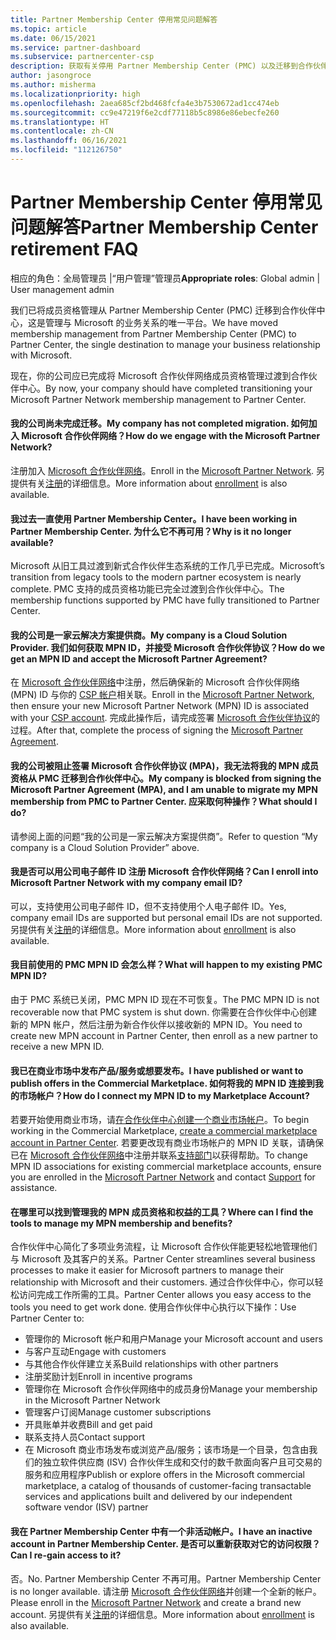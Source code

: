 ```yaml
---
title: Partner Membership Center 停用常见问题解答
ms.topic: article
ms.date: 06/15/2021
ms.service: partner-dashboard
ms.subservice: partnercenter-csp
description: 获取有关停用 Partner Membership Center (PMC) 以及迁移到合作伙伴中心的问题的解答。
author: jasongroce
ms.author: misherma
ms.localizationpriority: high
ms.openlocfilehash: 2aea685cf2bd468fcfa4e3b7530672ad1cc474eb
ms.sourcegitcommit: cc9e47219f6e2cdf77118b5c8986e86ebecfe260
ms.translationtype: HT
ms.contentlocale: zh-CN
ms.lasthandoff: 06/16/2021
ms.locfileid: "112126750"
---
```

# <a name="partner-membership-center-retirement-faq"></a><span data-ttu-id="a1995-103">Partner Membership Center 停用常见问题解答</span><span class="sxs-lookup"><span data-stu-id="a1995-103">Partner Membership Center retirement FAQ</span></span>
<span data-ttu-id="a1995-104">相应的角色：全局管理员 |“用户管理”管理员</span><span class="sxs-lookup"><span data-stu-id="a1995-104">**Appropriate roles**: Global admin | User management admin</span></span>

<span data-ttu-id="a1995-105">我们已将成员资格管理从 Partner Membership Center (PMC) 迁移到合作伙伴中心，这是管理与 Microsoft 的业务关系的唯一平台。</span><span class="sxs-lookup"><span data-stu-id="a1995-105">We have moved membership management from Partner Membership Center (PMC) to Partner Center, the single destination to manage your business relationship with Microsoft.</span></span> 

<span data-ttu-id="a1995-106">现在，你的公司应已完成将 Microsoft 合作伙伴网络成员资格管理过渡到合作伙伴中心。</span><span class="sxs-lookup"><span data-stu-id="a1995-106">By now, your company should have completed transitioning your Microsoft Partner Network membership management to Partner Center.</span></span>

#### <a name="my-company-has-not-completed-migration-how-do-we-engage-with-the-microsoft-partner-network"></a><span data-ttu-id="a1995-107">我的公司尚未完成迁移。</span><span class="sxs-lookup"><span data-stu-id="a1995-107">My company has not completed migration.</span></span> <span data-ttu-id="a1995-108">如何加入 Microsoft 合作伙伴网络？</span><span class="sxs-lookup"><span data-stu-id="a1995-108">How do we engage with the Microsoft Partner Network?</span></span>
<span data-ttu-id="a1995-109">注册加入 [Microsoft 合作伙伴网络](https://partner.microsoft.com/dashboard/account/v3/enrollment/introduction/partnership)。</span><span class="sxs-lookup"><span data-stu-id="a1995-109">Enroll in the [Microsoft Partner Network](https://partner.microsoft.com/dashboard/account/v3/enrollment/introduction/partnership).</span></span> <span data-ttu-id="a1995-110">另提供有关[注册](mpn-create-a-partner-center-account.md)的详细信息。</span><span class="sxs-lookup"><span data-stu-id="a1995-110">More information about [enrollment](mpn-create-a-partner-center-account.md) is also available.</span></span> 

#### <a name="i-have-been-working-in-partner-membership-center-why-is-it-no-longer-available"></a><span data-ttu-id="a1995-111">我过去一直使用 Partner Membership Center。</span><span class="sxs-lookup"><span data-stu-id="a1995-111">I have been working in Partner Membership Center.</span></span> <span data-ttu-id="a1995-112">为什么它不再可用？</span><span class="sxs-lookup"><span data-stu-id="a1995-112">Why is it no longer available?</span></span>
<span data-ttu-id="a1995-113">Microsoft 从旧工具过渡到新式合作伙伴生态系统的工作几乎已完成。</span><span class="sxs-lookup"><span data-stu-id="a1995-113">Microsoft’s transition from legacy tools to the modern partner ecosystem is nearly complete.</span></span> <span data-ttu-id="a1995-114">PMC 支持的成员资格功能已完全过渡到合作伙伴中心。</span><span class="sxs-lookup"><span data-stu-id="a1995-114">The membership functions supported by PMC have fully transitioned to Partner Center.</span></span>

#### <a name="my-company-is-a-cloud-solution-provider-how-do-we-get-an-mpn-id-and-accept-the-microsoft-partner-agreement"></a><span data-ttu-id="a1995-115">我的公司是一家云解决方案提供商。</span><span class="sxs-lookup"><span data-stu-id="a1995-115">My company is a Cloud Solution Provider.</span></span> <span data-ttu-id="a1995-116">我们如何获取 MPN ID，并接受 Microsoft 合作伙伴协议？</span><span class="sxs-lookup"><span data-stu-id="a1995-116">How do we get an MPN ID and accept the Microsoft Partner Agreement?</span></span>
<span data-ttu-id="a1995-117">在 [Microsoft 合作伙伴网络](https://partner.microsoft.com/dashboard/account/v3/enrollment/introduction/partnership)中注册，然后确保新的 Microsoft 合作伙伴网络 (MPN) ID 与你的 [CSP 帐户](update-your-partner-profile.md#update-your-mpn-id-associated-with-your-csp-account)相关联。</span><span class="sxs-lookup"><span data-stu-id="a1995-117">Enroll in the [Microsoft Partner Network](https://partner.microsoft.com/dashboard/account/v3/enrollment/introduction/partnership), then ensure your new Microsoft Partner Network (MPN) ID is associated with your [CSP account](update-your-partner-profile.md#update-your-mpn-id-associated-with-your-csp-account).</span></span> <span data-ttu-id="a1995-118">完成此操作后，请完成签署 [Microsoft 合作伙伴协议](microsoft-partner-agreement.md)的过程。</span><span class="sxs-lookup"><span data-stu-id="a1995-118">After that, complete the process of signing the [Microsoft Partner Agreement](microsoft-partner-agreement.md).</span></span>

#### <a name="my-company-is-blocked-from-signing-the-microsoft-partner-agreement-mpa-and-i-am-unable-to-migrate-my-mpn-membership-from-pmc-to-partner-center-what-should-i-do"></a><span data-ttu-id="a1995-119">我的公司被阻止签署 Microsoft 合作伙伴协议 (MPA)，我无法将我的 MPN 成员资格从 PMC 迁移到合作伙伴中心。</span><span class="sxs-lookup"><span data-stu-id="a1995-119">My company is blocked from signing the Microsoft Partner Agreement (MPA), and I am unable to migrate my MPN membership from PMC to Partner Center.</span></span> <span data-ttu-id="a1995-120">应采取何种操作？</span><span class="sxs-lookup"><span data-stu-id="a1995-120">What should I do?</span></span>
<span data-ttu-id="a1995-121">请参阅上面的问题“我的公司是一家云解决方案提供商”。</span><span class="sxs-lookup"><span data-stu-id="a1995-121">Refer to question “My company is a Cloud Solution Provider” above.</span></span>

#### <a name="can-i-enroll-into-microsoft-partner-network-with-my-company-email-id"></a><span data-ttu-id="a1995-122">我是否可以用公司电子邮件 ID 注册 Microsoft 合作伙伴网络？</span><span class="sxs-lookup"><span data-stu-id="a1995-122">Can I enroll into Microsoft Partner Network with my company email ID?</span></span>
<span data-ttu-id="a1995-123">可以，支持使用公司电子邮件 ID，但不支持使用个人电子邮件 ID。</span><span class="sxs-lookup"><span data-stu-id="a1995-123">Yes, company email IDs are supported but personal email IDs are not supported.</span></span> <span data-ttu-id="a1995-124">另提供有关[注册](mpn-create-a-partner-center-account.md)的详细信息。</span><span class="sxs-lookup"><span data-stu-id="a1995-124">More information about [enrollment](mpn-create-a-partner-center-account.md) is also available.</span></span> 

#### <a name="what-will-happen-to-my-existing-pmc-mpn-id"></a><span data-ttu-id="a1995-125">我目前使用的 PMC MPN ID 会怎么样？</span><span class="sxs-lookup"><span data-stu-id="a1995-125">What will happen to my existing PMC MPN ID?</span></span>
<span data-ttu-id="a1995-126">由于 PMC 系统已关闭，PMC MPN ID 现在不可恢复。</span><span class="sxs-lookup"><span data-stu-id="a1995-126">The PMC MPN ID is not recoverable now that PMC system is shut down.</span></span> <span data-ttu-id="a1995-127">你需要在合作伙伴中心创建新的 MPN 帐户，然后注册为新合作伙伴以接收新的 MPN ID。</span><span class="sxs-lookup"><span data-stu-id="a1995-127">You need to create new MPN account in Partner Center, then enroll as a new partner to receive a new MPN ID.</span></span>

#### <a name="i-have-published-or-want-to-publish-offers-in-the-commercial-marketplace-how-do-i-connect-my-mpn-id-to-my-marketplace-account"></a><span data-ttu-id="a1995-128">我已在商业市场中发布产品/服务或想要发布。</span><span class="sxs-lookup"><span data-stu-id="a1995-128">I have published or want to publish offers in the Commercial Marketplace.</span></span> <span data-ttu-id="a1995-129">如何将我的 MPN ID 连接到我的市场帐户？</span><span class="sxs-lookup"><span data-stu-id="a1995-129">How do I connect my MPN ID to my Marketplace Account?</span></span>
<span data-ttu-id="a1995-130">若要开始使用商业市场，请[在合作伙伴中心创建一个商业市场帐户](/azure/marketplace/create-account)。</span><span class="sxs-lookup"><span data-stu-id="a1995-130">To begin working in the Commercial Marketplace, [create a commercial marketplace account in Partner Center](/azure/marketplace/create-account).</span></span>
<span data-ttu-id="a1995-131">若要更改现有商业市场帐户的 MPN ID 关联，请确保已在 [Microsoft 合作伙伴网络](https://partner.microsoft.com/dashboard/account/v3/enrollment/introduction/partnership)中注册并联系[支持部门](https://partner.microsoft.com/support/?stage=2&topicid=e82f5aba-2576-3124-37e5-437532a50626)以获得帮助。</span><span class="sxs-lookup"><span data-stu-id="a1995-131">To change MPN ID associations for existing commercial marketplace accounts, ensure you are enrolled in the [Microsoft Partner Network](https://partner.microsoft.com/dashboard/account/v3/enrollment/introduction/partnership) and contact [Support](https://partner.microsoft.com/support/?stage=2&topicid=e82f5aba-2576-3124-37e5-437532a50626) for assistance.</span></span>

#### <a name="where-can-i-find-the-tools-to-manage-my-mpn-membership-and-benefits"></a><span data-ttu-id="a1995-132">在哪里可以找到管理我的 MPN 成员资格和权益的工具？</span><span class="sxs-lookup"><span data-stu-id="a1995-132">Where can I find the tools to manage my MPN membership and benefits?</span></span>
<span data-ttu-id="a1995-133">合作伙伴中心简化了多项业务流程，让 Microsoft 合作伙伴能更轻松地管理他们与 Microsoft 及其客户的关系。</span><span class="sxs-lookup"><span data-stu-id="a1995-133">Partner Center streamlines several business processes to make it easier for Microsoft partners to manage their relationship with Microsoft and their customers.</span></span> <span data-ttu-id="a1995-134">通过合作伙伴中心，你可以轻松访问完成工作所需的工具。</span><span class="sxs-lookup"><span data-stu-id="a1995-134">Partner Center allows you easy access to the tools you need to get work done.</span></span> <span data-ttu-id="a1995-135">使用合作伙伴中心执行以下操作：</span><span class="sxs-lookup"><span data-stu-id="a1995-135">Use Partner Center to:</span></span>
* <span data-ttu-id="a1995-136">管理你的 Microsoft 帐户和用户</span><span class="sxs-lookup"><span data-stu-id="a1995-136">Manage your Microsoft account and users</span></span>
* <span data-ttu-id="a1995-137">与客户互动</span><span class="sxs-lookup"><span data-stu-id="a1995-137">Engage with customers</span></span>
* <span data-ttu-id="a1995-138">与其他合作伙伴建立关系</span><span class="sxs-lookup"><span data-stu-id="a1995-138">Build relationships with other partners</span></span>
* <span data-ttu-id="a1995-139">注册奖励计划</span><span class="sxs-lookup"><span data-stu-id="a1995-139">Enroll in incentive programs</span></span>
* <span data-ttu-id="a1995-140">管理你在 Microsoft 合作伙伴网络中的成员身份</span><span class="sxs-lookup"><span data-stu-id="a1995-140">Manage your membership in the Microsoft Partner Network</span></span>
* <span data-ttu-id="a1995-141">管理客户订阅</span><span class="sxs-lookup"><span data-stu-id="a1995-141">Manage customer subscriptions</span></span>
* <span data-ttu-id="a1995-142">开具账单并收费</span><span class="sxs-lookup"><span data-stu-id="a1995-142">Bill and get paid</span></span>
* <span data-ttu-id="a1995-143">联系支持人员</span><span class="sxs-lookup"><span data-stu-id="a1995-143">Contact support</span></span>
* <span data-ttu-id="a1995-144">在 Microsoft 商业市场发布或浏览产品/服务；该市场是一个目录，包含由我们的独立软件供应商 (ISV) 合作伙伴生成和交付的数千款面向客户且可交易的服务和应用程序</span><span class="sxs-lookup"><span data-stu-id="a1995-144">Publish or explore offers in the Microsoft commercial marketplace, a catalog of thousands of customer-facing transactable services and applications built and delivered by our independent software vendor (ISV) partner</span></span>

#### <a name="i-have-an-inactive-account-in-partner-membership-center-can-i-re-gain-access-to-it"></a><span data-ttu-id="a1995-145">我在 Partner Membership Center 中有一个非活动帐户。</span><span class="sxs-lookup"><span data-stu-id="a1995-145">I have an inactive account in Partner Membership Center.</span></span> <span data-ttu-id="a1995-146">是否可以重新获取对它的访问权限？</span><span class="sxs-lookup"><span data-stu-id="a1995-146">Can I re-gain access to it?</span></span> 
<span data-ttu-id="a1995-147">否。</span><span class="sxs-lookup"><span data-stu-id="a1995-147">No.</span></span> <span data-ttu-id="a1995-148">Partner Membership Center 不再可用。</span><span class="sxs-lookup"><span data-stu-id="a1995-148">Partner Membership Center is no longer available.</span></span> <span data-ttu-id="a1995-149">请注册 [Microsoft 合作伙伴网络](https://partner.microsoft.com/dashboard/account/v3/enrollment/introduction/partnership)并创建一个全新的帐户。</span><span class="sxs-lookup"><span data-stu-id="a1995-149">Please enroll in the [Microsoft Partner Network](https://partner.microsoft.com/dashboard/account/v3/enrollment/introduction/partnership) and create a brand new account.</span></span> <span data-ttu-id="a1995-150">另提供有关[注册](mpn-create-a-partner-center-account.md)的详细信息。</span><span class="sxs-lookup"><span data-stu-id="a1995-150">More information about [enrollment](mpn-create-a-partner-center-account.md) is also available.</span></span>
